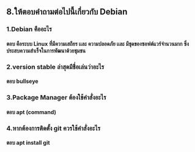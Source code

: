 ## 8.ให้ตอบคำถามต่อไปนี้เกี่ยวกับ Debian 
### 1.Debian คืออะไร 
#### ตอบ คือระบบ Linux ที่มีความเสถียร เเละ ความปลอดภัย เเละ มีชุดของซอฟต์แวร์จำนวนมาก ซึ่งประสบความสำเร็จในการพัฒนาด้วยชุมชน
### 2.version stable ล่าสุดมีชื่อเล่นว่าอะไร
#### ตอบ bullseye
### 3.Package Manager ต้องใช้คำสั่งอะไร
#### ตอบ apt (command)
### 4.หากต้องการติดตั้ง git ควรใช้คำสั่งอะไร
#### ตอบ apt install git

